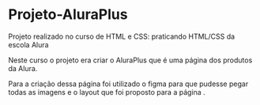 # Projeto-AluraPlus

Projeto realizado no curso de HTML e CSS: praticando HTML/CSS da escola Alura

Neste curso o projeto era criar o AluraPlus que é uma página dos produtos da Alura. 

Para a criação dessa página foi utilizado o figma para que pudesse pegar todas as imagens e o layout que foi proposto para a página  .  
